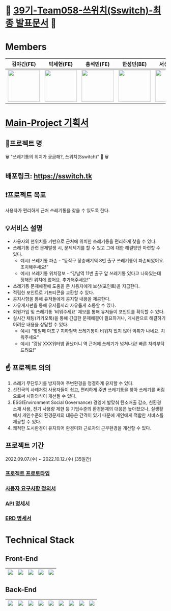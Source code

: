 # 👏  [39기-Team058-쓰위치(Sswitch)-최종 발표문서](https://www.notion.so/codestates/39-Team058-Sswitch-8e071090b6024c42bdfd9c009178768c) 👏

# Members

|         김야긴(FE)         |         박세현(FE)         |         홍석민(FE)         |         한성민(BE)         |          서성민(BE)         |
|--------------------------|---------------------------|--------------------------|--------------------------|----------------------------|
|<img src="https://user-images.githubusercontent.com/104137221/189057751-0694bd9b-1dbe-4b52-a663-a354cc6ae34a.png" width="100" height="100">|<img src="https://avatars.githubusercontent.com/u/104138055?v=4" width="100" height="100">|<img src="https://user-images.githubusercontent.com/99874863/189057764-51e69f45-a3a0-4938-ae6b-fcec20ec48d4.jpg" width="100" height="100">|<img src="https://user-images.githubusercontent.com/104137221/189061270-819345e6-8cc2-4dda-b7cb-19eaa6f3751d.png" width="100" height="100">|<img src="https://avatars.githubusercontent.com/u/96583210?v=4" width="100" height="100">|


# [Main-Project 기획서](https://www.notion.so/codestates/Main-Project-7868dfc9b9454baba3bdf0cb9de9e179#10797ceb99bd452dacd4053a37c6b450)
## 🌟프로젝트 명 
🗑️  "쓰레기통의 위치가 궁금해?, 쓰위치(Sswitch)" 🚯 🗑️ 

## 배포링크: https://sswitch.tk

## ❗프로젝트 목표
사용자가 편리하게 근처 쓰레기통을 찾을 수 있도록 한다.

## 💡서비스 설명
- 사용자의 현위치를 기반으로 근처에 위치한 쓰레기통을 편리하게 찾을 수 있다.
- 쓰레기통 관련 문제발생 시, 문제제기를 할 수 있고 그에 대한 해결방안 마련할 수 있다.
    - 예시) 쓰레기통 파손 - “동작구 장승배기역 8번 출구 쓰레기통이 파손되었어요. 조치해주세요!”
    - 예시) 쓰레기통 위치정보 - “강남역 11번 출구 앞 쓰레기통 있다고 나와있는데 정해진 위치에 없어요. 추가해주세요!”
- 쓰레기통 문제해결에 도움을 준 사용자에게 보상(포인트)을 지급한다.
- 적립한 포인트로 기프티콘을 교환할 수 있다.
- 공지사항을 통해 유저들에게 공지할 내용을 제공한다.
- 자유게시판을 통해 유저들끼리 자유롭게 소통할 수 있다.
- 회원가입 및 쓰레기통 '비워주세요' 제보를 통해 유저들이 포인트를 획득할 수 있다.
- 실시간 채팅(카카오톡)을 통해 긴급한 문제해결이 필요하거나, 게시판으로 해결하기 어려운 내용을 상담할 수 있다.
    - 예시) “몇일째 마포구 지하철역 쓰레기통이 비워져 있지 않아 악취가 나네요. 치워주세요”
    - 예시) “강남 XXX워터밤 끝났더니 역 근처에 쓰레기가 넘쳐나요! 빠른 처리부탁드려요!”
    
## ☝ 프로젝트 의의
1. 쓰레기 무단투기를 방지하여 주변환경을 청결하게 유지할 수 있다.
2. 선진국의 사례처럼 사용자들이 쉽고, 편리하게 주변 쓰레기통을 찾아 쓰레기를 버림으로써 시민의식이 개선될 수 있다.
3. ESG(Environment Social Governance) 경영에 발맞춰 탄소배출 감소, 친환경 소재 사용, 전기 사용량 제한 등 기업수준의 환경문제의 대응은 높아졌으나, 실생활에서 개인수준의 환경문제의 대응은 간격이 있기 때문에 개인에게 적합한 서비스를 제공할 수 있다.
4. 쾌적한 도시환경이 유지되어 환경미화 근로자의 근무환경을 개선할 수 있다.

## 프로젝트 기간
2022.09.07.(수) ~ 2022.10.12.(수) (35일간)

### [프로젝트 프로토타입](https://www.figma.com/file/Rpy3eN8tFAYRHHYgeRxs17/Untitled?node-id=0%3A1)
### [사용자 요구사항 정의서](https://docs.google.com/spreadsheets/d/1_aL_k1XiEbeOjp34L2AyIYex2pmMOy65XnZCuy16nz0/edit?usp=sharing)
### [API 명세서](https://documenter.getpostman.com/view/21357729/VVBZQj34)
### [ERD 명세서](https://www.erdcloud.com/d/Jjw5kFR3JJ3tDBDpa)


# Technical Stack
## Front-End
| <img src="https://img.shields.io/badge/html5-E34F26?style=for-the-badge&logo=html5&logoColor=white"> | <img src="https://img.shields.io/badge/React-61DAFB?style=for-the-badge&logo=React&logoColor=black"> | <img src="https://img.shields.io/badge/Redux-764ABC?style=for-the-badge&logo=Redux&logoColor=white"> |<img src="https://img.shields.io/badge/styled components-DB7093?style=flat-square&logo=styled-components&logoColor=white"/>| <img src="https://img.shields.io/badge/Kakao Map-F3DC04?style=for-the-badge&logo=kakao&logoColor=black"> |
|-----|-----|-----|-----|-----|

## Back-End
|<img src="https://img.shields.io/badge/java-007396?style=for-the-badge&logo=java&logoColor=white">|<img src="https://img.shields.io/badge/Spring-6DB33F?style=for-the-badge&logo=Spring&logoColor=white">|<img src="https://img.shields.io/badge/SpringBoot-6DB33F?style=for-the-badge&logo=SpringBoot&logoColor=white">|<img src="https://img.shields.io/badge/Srping Security-6DB33F?style=for-the-badge&logo=SpringSecurity&logoColor=white">|<img src="https://img.shields.io/badge/mysql-4479A1?style=for-the-badge&logo=mysql&logoColor=white">|<img src="https://img.shields.io/badge/amazon ec2-FF9900?style=for-the-badge&logo=amazonec2&logoColor=white">|<img src="https://img.shields.io/badge/amazon rds-FF9900?style=for-the-badge&logo=amazonrds&logoColor=white">|<img src="https://img.shields.io/badge/JWT-000000?style=for-the-badge&logo=json web tokens&logoColor=white">|<img src="https://img.shields.io/badge/oauth2.0-EB5424?style=for-the-badge&logo=auth0&logoColor=white">|
|-----|-----|-----|-----|-----|-----|-----|-----|-----|
